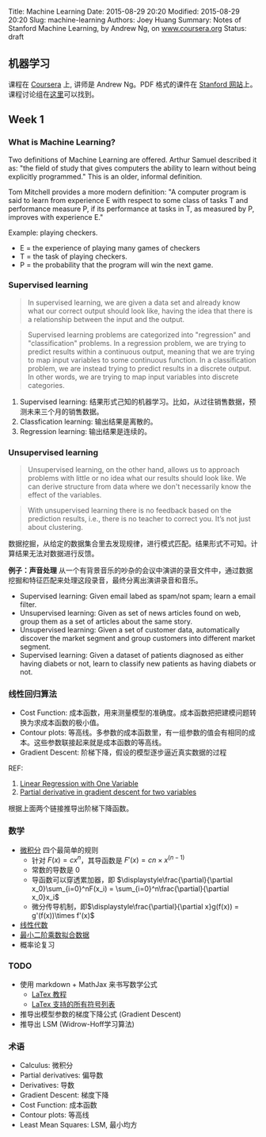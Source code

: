 Title: Machine Learning
Date: 2015-08-29 20:20
Modified: 2015-08-29 20:20
Slug: machine-learning
Authors: Joey Huang
Summary: Notes of Stanford Machine Learning, by Andrew Ng, on www.coursera.org
Status: draft

## 机器学习

课程在 [Coursera][1] 上, 讲师是 Andrew Ng。PDF 格式的课件在 [Stanford 网站][2]上。课程讨论组在[这里][3]可以找到。

## Week 1

### What is Machine Learning?

Two definitions of Machine Learning are offered. Arthur Samuel described it as: "the field of study that gives computers the ability to learn without being explicitly programmed." This is an older, informal definition.

Tom Mitchell provides a more modern definition: "A computer program is said to learn from experience E with respect to some class of tasks T and performance measure P, if its performance at tasks in T, as measured by P, improves with experience E."

Example: playing checkers.

* E = the experience of playing many games of checkers
* T = the task of playing checkers.
* P = the probability that the program will win the next game.

### Supervised learning

> In supervised learning, we are given a data set and already know what our correct output should look like, having the idea that there is a relationship between the input and the output.

> Supervised learning problems are categorized into "regression" and "classification" problems. In a regression problem, we are trying to predict results within a continuous output, meaning that we are trying to map input variables to some continuous function. In a classification problem, we are instead trying to predict results in a discrete output. In other words, we are trying to map input variables into discrete categories.

1. Supervised learning: 结果形式己知的机器学习。比如，从过往销售数据，预测未来三个月的销售数据。
1. Classfication learning: 输出结果是离散的。
2. Regression learning: 输出结果是连续的。

### Unsupervised learning

> Unsupervised learning, on the other hand, allows us to approach problems with little or no idea what our results should look like. We can derive structure from data where we don't necessarily know the effect of the variables.

> With unsupervised learning there is no feedback based on the prediction results, i.e., there is no teacher to correct you. It’s not just about clustering. 

数据挖掘，从给定的数据集合里去发现规律，进行模式匹配。结果形式不可知。计算结果无法对数据进行反馈。

**例子：声音处理**
从一个有背景音乐的吵杂的会议中演讲的录音文件中，通过数据挖掘和特征匹配来处理这段录音，最终分离出演讲录音和音乐。

* Supervised learning: Given email labed as spam/not spam; learn a email filter.
* Unsupervised learning: Given as set of news articles found on web, group them as a set of articles about the same story.
* Unsupervised learning: Given a set of customer data, automatically discover the market segment and group customers into different market segment.
* Supervised learning: Given a dataset of patients diagnosed as either having diabets or not, learn to classify new patients as having diabets or not.

### 线性回归算法

* Cost Function: 成本函数，用来测量模型的准确度。成本函数把把建模问题转换为求成本函数的极小值。
* Contour plots: 等高线。多参数的成本函数里，有一组参数的值会有相同的成本。这些参数联接起来就是成本函数的等高线。
* Gradient Descent: 阶梯下降，假设的模型逐步逼近真实数据的过程

REF: 
1. [Linear Regression with One Variable][4]
2. [Partial derivative in gradient descent for two variables][5]

根据上面两个链接推导出阶梯下降函数。

### 数学

* [微积分][5] 四个最简单的规则
	* 针对 $F(x) = cx^n$，其导函数是 $F'(x) = cn\times{x^{(n-1)}}$
	* 常数的导数是 0
	* 导函数可以穿透累加器，即 $\displaystyle\frac{\partial}{\partial x_0}\sum_{i=0}^nF(x_i) = \sum_{i=0}^n\frac{\partial}{\partial x_0}x_i$
	* 微分传导机制，即$\displaystyle\frac{\partial}{\partial x}g(f(x)) = g'(f(x))\times f'(x)$
* [线性代数][6]
* [最小二阶乘数拟合数据][7]
* 概率论复习

### TODO

* 使用 markdown + MathJax 来书写数学公式
	* [LaTex 教程][8]
	* [LaTex 支持的所有符号列表][9]
* 推导出模型参数的梯度下降公式 (Gradient Descent)
* 推导出 LSM (Widrow-Hoff学习算法)

### 术语

* Calculus: 微积分
* Partial derivatives: 偏导数
* Derivatives: 导数
* Gradient Descent: 梯度下降
* Cost Function: 成本函数
* Contour plots: 等高线
* Least Mean Squares: LSM, 最小均方


[1]: https://www.coursera.org/learn/machine-learning/home/welcome
[2]: http://cs229.stanford.edu/materials.html
[3]: https://www.coursera.org/learn/machine-learning/discussions?sort=lastActivityAtDesc&page=1
[4]: https://www.coursera.org/learn/machine-learning/supplement/Mc0tF/linear-regression-with-one-variable
[5]: http://math.stackexchange.com/questions/70728/partial-derivative-in-gradient-descent-for-two-variables/189792#189792
[6]: https://www.coursera.org/learn/machine-learning/supplement/NMXXL/linear-algebra-review
[7]: https://en.wikipedia.org/wiki/Linear_least_squares_%28mathematics%29#Derivation_of_the_normal_equations
[8]: http://www.forkosh.com/mathtextutorial.html
[9]: http://mirrors.ctan.org/info/symbols/math/maths-symbols.pdf